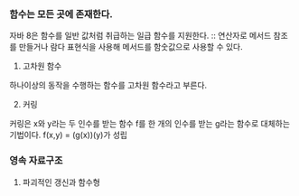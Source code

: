 ### 함수는 모든 곳에 존재한다.
자바 8은 함수를 일반 값처럼 취급하는 일급 함수를 지원한다. :: 연산자로 메서드 참조를 만들거나 람다 표현식을 사용해 메서드를 함숫값으로 사용할 수 있다.

1. 고차원 함수

하나이상의 동작을 수행하는 함수를 고차원 함수라고 부른다.

2. 커링

커링은 x와 y라는 두 인수를 받는 함수 f를 한 개의 인수를 받는 g라는 함수로 대체하는 기법이다. f(x,y) = (g(x))(y)가 성립

### 영속 자료구조

1. 파괴적인 갱신과 함수형
